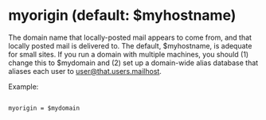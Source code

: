 # myorigin (default: $myhostname)

The domain name that locally-posted mail appears to come
from, and that locally posted mail is delivered to. The default,
$myhostname, is adequate for small sites. If you run a domain with
multiple machines, you should (1) change this to $mydomain and (2)
set up a domain-wide alias database that aliases each user to
user@that.users.mailhost.




Example:




```

myorigin = $mydomain

```

